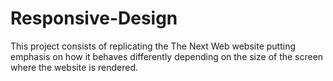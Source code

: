 # Responsive-Design
This project consists of replicating the The Next Web website putting emphasis on how it behaves differently depending on the size of the screen where the website is rendered.
